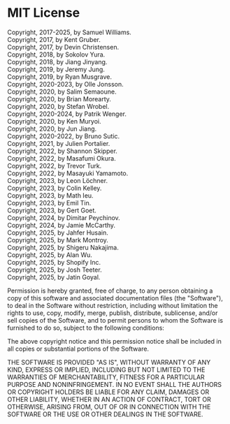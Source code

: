 # MIT License

Copyright, 2017-2025, by Samuel Williams.  
Copyright, 2017, by Kent Gruber.  
Copyright, 2017, by Devin Christensen.  
Copyright, 2018, by Sokolov Yura.  
Copyright, 2018, by Jiang Jinyang.  
Copyright, 2019, by Jeremy Jung.  
Copyright, 2019, by Ryan Musgrave.  
Copyright, 2020-2023, by Olle Jonsson.  
Copyright, 2020, by Salim Semaoune.  
Copyright, 2020, by Brian Morearty.  
Copyright, 2020, by Stefan Wrobel.  
Copyright, 2020-2024, by Patrik Wenger.  
Copyright, 2020, by Ken Muryoi.  
Copyright, 2020, by Jun Jiang.  
Copyright, 2020-2022, by Bruno Sutic.  
Copyright, 2021, by Julien Portalier.  
Copyright, 2022, by Shannon Skipper.  
Copyright, 2022, by Masafumi Okura.  
Copyright, 2022, by Trevor Turk.  
Copyright, 2022, by Masayuki Yamamoto.  
Copyright, 2023, by Leon Löchner.  
Copyright, 2023, by Colin Kelley.  
Copyright, 2023, by Math Ieu.  
Copyright, 2023, by Emil Tin.  
Copyright, 2023, by Gert Goet.  
Copyright, 2024, by Dimitar Peychinov.  
Copyright, 2024, by Jamie McCarthy.  
Copyright, 2025, by Jahfer Husain.  
Copyright, 2025, by Mark Montroy.  
Copyright, 2025, by Shigeru Nakajima.  
Copyright, 2025, by Alan Wu.  
Copyright, 2025, by Shopify Inc.  
Copyright, 2025, by Josh Teeter.  
Copyright, 2025, by Jatin Goyal.  

Permission is hereby granted, free of charge, to any person obtaining a copy
of this software and associated documentation files (the "Software"), to deal
in the Software without restriction, including without limitation the rights
to use, copy, modify, merge, publish, distribute, sublicense, and/or sell
copies of the Software, and to permit persons to whom the Software is
furnished to do so, subject to the following conditions:

The above copyright notice and this permission notice shall be included in all
copies or substantial portions of the Software.

THE SOFTWARE IS PROVIDED "AS IS", WITHOUT WARRANTY OF ANY KIND, EXPRESS OR
IMPLIED, INCLUDING BUT NOT LIMITED TO THE WARRANTIES OF MERCHANTABILITY,
FITNESS FOR A PARTICULAR PURPOSE AND NONINFRINGEMENT. IN NO EVENT SHALL THE
AUTHORS OR COPYRIGHT HOLDERS BE LIABLE FOR ANY CLAIM, DAMAGES OR OTHER
LIABILITY, WHETHER IN AN ACTION OF CONTRACT, TORT OR OTHERWISE, ARISING FROM,
OUT OF OR IN CONNECTION WITH THE SOFTWARE OR THE USE OR OTHER DEALINGS IN THE
SOFTWARE.

